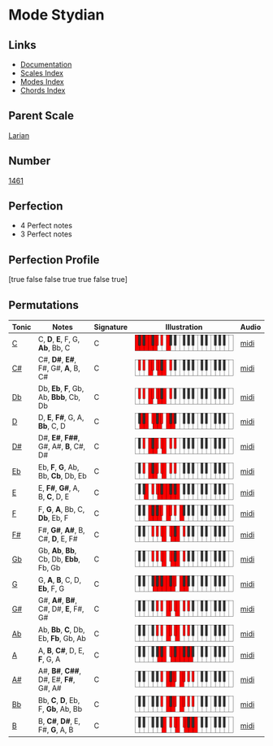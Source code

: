 # Mode Stydian

## Links

- [Documentation](index.md)
- [Scales Index](Scales.md)
- [Modes Index](Modes.md)
- [Chords Index](Chords.md)

## Parent Scale

[Larian](ScaleLarian.md)

## Number

[1461](https://ianring.com/musictheory/scales/1461)

## Perfection

- 4 Perfect notes
- 3 Perfect notes

## Perfection Profile

[true false false true true false true]

## Permutations

| Tonic | Notes | Signature | Illustration | Audio |
|-------|-------|-----------|--------------|-------|
| [C](ModeCNaturalStydian.md) | C, **D**, **E**, F, G, **Ab**, Bb, C | C | ![CNaturalStydian](ModeCNaturalStydian.png) | [midi](https://github.com/edipermadi/music/blob/main/docs/ModeCNaturalStydian.mid?raw=true) |
| [C#](ModeCSharpStydian.md) | C#, **D#**, **E#**, F#, G#, **A**, B, C# | C | ![CSharpStydian](ModeCSharpStydian.png) | [midi](https://github.com/edipermadi/music/blob/main/docs/ModeCSharpStydian.mid?raw=true) |
| [Db](ModeDFlatStydian.md) | Db, **Eb**, **F**, Gb, Ab, **Bbb**, Cb, Db | C | ![DFlatStydian](ModeDFlatStydian.png) | [midi](https://github.com/edipermadi/music/blob/main/docs/ModeDFlatStydian.mid?raw=true) |
| [D](ModeDNaturalStydian.md) | D, **E**, **F#**, G, A, **Bb**, C, D | C | ![DNaturalStydian](ModeDNaturalStydian.png) | [midi](https://github.com/edipermadi/music/blob/main/docs/ModeDNaturalStydian.mid?raw=true) |
| [D#](ModeDSharpStydian.md) | D#, **E#**, **F##**, G#, A#, **B**, C#, D# | C | ![DSharpStydian](ModeDSharpStydian.png) | [midi](https://github.com/edipermadi/music/blob/main/docs/ModeDSharpStydian.mid?raw=true) |
| [Eb](ModeEFlatStydian.md) | Eb, **F**, **G**, Ab, Bb, **Cb**, Db, Eb | C | ![EFlatStydian](ModeEFlatStydian.png) | [midi](https://github.com/edipermadi/music/blob/main/docs/ModeEFlatStydian.mid?raw=true) |
| [E](ModeENaturalStydian.md) | E, **F#**, **G#**, A, B, **C**, D, E | C | ![ENaturalStydian](ModeENaturalStydian.png) | [midi](https://github.com/edipermadi/music/blob/main/docs/ModeENaturalStydian.mid?raw=true) |
| [F](ModeFNaturalStydian.md) | F, **G**, **A**, Bb, C, **Db**, Eb, F | C | ![FNaturalStydian](ModeFNaturalStydian.png) | [midi](https://github.com/edipermadi/music/blob/main/docs/ModeFNaturalStydian.mid?raw=true) |
| [F#](ModeFSharpStydian.md) | F#, **G#**, **A#**, B, C#, **D**, E, F# | C | ![FSharpStydian](ModeFSharpStydian.png) | [midi](https://github.com/edipermadi/music/blob/main/docs/ModeFSharpStydian.mid?raw=true) |
| [Gb](ModeGFlatStydian.md) | Gb, **Ab**, **Bb**, Cb, Db, **Ebb**, Fb, Gb | C | ![GFlatStydian](ModeGFlatStydian.png) | [midi](https://github.com/edipermadi/music/blob/main/docs/ModeGFlatStydian.mid?raw=true) |
| [G](ModeGNaturalStydian.md) | G, **A**, **B**, C, D, **Eb**, F, G | C | ![GNaturalStydian](ModeGNaturalStydian.png) | [midi](https://github.com/edipermadi/music/blob/main/docs/ModeGNaturalStydian.mid?raw=true) |
| [G#](ModeGSharpStydian.md) | G#, **A#**, **B#**, C#, D#, **E**, F#, G# | C | ![GSharpStydian](ModeGSharpStydian.png) | [midi](https://github.com/edipermadi/music/blob/main/docs/ModeGSharpStydian.mid?raw=true) |
| [Ab](ModeAFlatStydian.md) | Ab, **Bb**, **C**, Db, Eb, **Fb**, Gb, Ab | C | ![AFlatStydian](ModeAFlatStydian.png) | [midi](https://github.com/edipermadi/music/blob/main/docs/ModeAFlatStydian.mid?raw=true) |
| [A](ModeANaturalStydian.md) | A, **B**, **C#**, D, E, **F**, G, A | C | ![ANaturalStydian](ModeANaturalStydian.png) | [midi](https://github.com/edipermadi/music/blob/main/docs/ModeANaturalStydian.mid?raw=true) |
| [A#](ModeASharpStydian.md) | A#, **B#**, **C##**, D#, E#, **F#**, G#, A# | C | ![ASharpStydian](ModeASharpStydian.png) | [midi](https://github.com/edipermadi/music/blob/main/docs/ModeASharpStydian.mid?raw=true) |
| [Bb](ModeBFlatStydian.md) | Bb, **C**, **D**, Eb, F, **Gb**, Ab, Bb | C | ![BFlatStydian](ModeBFlatStydian.png) | [midi](https://github.com/edipermadi/music/blob/main/docs/ModeBFlatStydian.mid?raw=true) |
| [B](ModeBNaturalStydian.md) | B, **C#**, **D#**, E, F#, **G**, A, B | C | ![BNaturalStydian](ModeBNaturalStydian.png) | [midi](https://github.com/edipermadi/music/blob/main/docs/ModeBNaturalStydian.mid?raw=true) |
